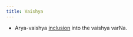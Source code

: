 ```yaml
---
title: Vaishya
---
```


- Arya-vaishya [inclusion](http://en.wikipedia.org/wiki/Arya_Vaishya#Inclusion_into_the_Vaishya_Varna) into the vaishya varNa.

